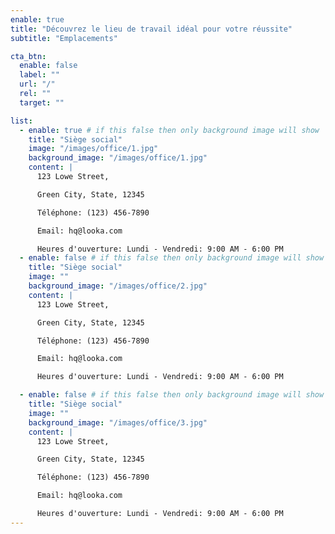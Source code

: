 ```yaml
---
enable: true
title: "Découvrez le lieu de travail idéal pour votre réussite"
subtitle: "Emplacements"

cta_btn:
  enable: false
  label: ""
  url: "/"
  rel: ""
  target: ""

list:
  - enable: true # if this false then only background image will show
    title: "Siège social"
    image: "/images/office/1.jpg"
    background_image: "/images/office/1.jpg"
    content: |
      123 Lowe Street,

      Green City, State, 12345

      Téléphone: (123) 456-7890

      Email: hq@looka.com

      Heures d'ouverture: Lundi - Vendredi: 9:00 AM - 6:00 PM
  - enable: false # if this false then only background image will show
    title: "Siège social"
    image: ""
    background_image: "/images/office/2.jpg"
    content: |
      123 Lowe Street,

      Green City, State, 12345

      Téléphone: (123) 456-7890

      Email: hq@looka.com

      Heures d'ouverture: Lundi - Vendredi: 9:00 AM - 6:00 PM

  - enable: false # if this false then only background image will show
    title: "Siège social"
    image: ""
    background_image: "/images/office/3.jpg"
    content: |
      123 Lowe Street,

      Green City, State, 12345

      Téléphone: (123) 456-7890

      Email: hq@looka.com

      Heures d'ouverture: Lundi - Vendredi: 9:00 AM - 6:00 PM
---
```

